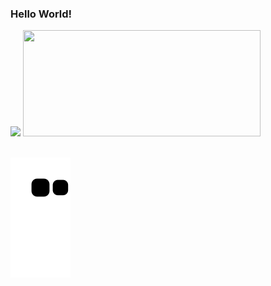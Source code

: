 ### Hello World!

<div>
  <img height="170em" src="https://github-readme-stats.vercel.app/api?username=Breno44&show_icons=true&theme=dracula" />
  <img height="170em" width="380em" src="https://github-readme-stats.vercel.app/api/top-langs/?username=Breno44&layout=compact&theme=dracula" />
</div>
<br />

![Snake animation](https://github.com/Breno44/breno44/blob/output/github-contribution-grid-snake.svg)
